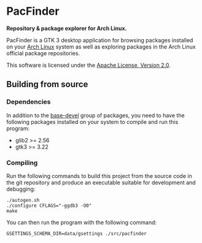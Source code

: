 # PacFinder

**Repository & package explorer for Arch Linux.**

PacFinder is a GTK 3 desktop application for browsing packages installed on your [Arch Linux][archlinux] system as well as exploring packages in the Arch Linux official package repositories.

This software is licensed under the [Apache License, Version 2.0][license].

[archlinux]: https://archlinux.org/
[license]: COPYING

## Building from source

### Dependencies

In addition to the [base-devel][base-devel] group of packages, you need to have the following packages installed on your system to compile and run this program:

 * glib2 >= 2.56
 * gtk3 >= 3.22

[base-devel]: https://archlinux.org/groups/x86_64/base-devel/

### Compiling

Run the following commands to build this project from the source code in the git repository and produce an executable suitable for development and debugging:

```shell
./autogen.sh
./configure CFLAGS="-ggdb3 -O0"
make
```

You can then run the program with the following command:

```shell
GSETTINGS_SCHEMA_DIR=data/gsettings ./src/pacfinder
```
